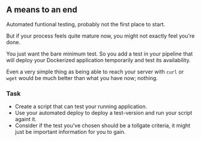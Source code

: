 ## A means to an end

Automated funtional testing, probably not the first place to start.

But if your process feels quite mature now,
    you might not exactly feel you're done.

You just want the bare minimum test.
    So you add a test in your pipeline that will deploy your
    Dockerized application temporarily and test its availability.

Even a very simple thing as being able to reach your server
    with `curl` or `wget` would be much better than what you have now; nothing.

### Task

- Create a script that can test your running application.
- Use your automated deploy to deploy a test-version
    and run your script againt it.
- Consider if the test you've chosen should be a tollgate criteria,
    it might just be important information for you to gain.
